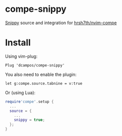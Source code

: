 # compe-snippy

[Snippy](https://github.com/dcampos/nvim-snippy) source and integration for
[hrsh7th/nvim-compe](https://github.com/hrsh7th/nvim-compe)

# Install

Using vim-plug:

```viml
Plug 'dcampos/compe-snippy'
```

You also need to enable the plugin:

```viml
let g:compe.source.tabnine = v:true
```

Or (using Lua):

```lua
require'compe'.setup {
  ...
  source = {
    ...
    snippy = true;
  };
}
```
